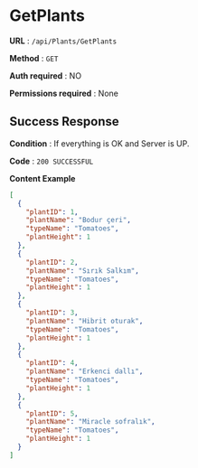 # GetPlants

**URL** : `​/api​/Plants​/GetPlants`

**Method** : `GET`

**Auth required** : NO

**Permissions required** : None

## Success Response

**Condition** : If everything is OK and Server is UP.

**Code** : `200 SUCCESSFUL`

**Content Example**

```json
[
  {
    "plantID": 1,
    "plantName": "Bodur çeri",
    "typeName": "Tomatoes",
    "plantHeight": 1
  },
  {
    "plantID": 2,
    "plantName": "Sırık Salkım",
    "typeName": "Tomatoes",
    "plantHeight": 1
  },
  {
    "plantID": 3,
    "plantName": "Hibrit oturak",
    "typeName": "Tomatoes",
    "plantHeight": 1
  },
  {
    "plantID": 4,
    "plantName": "Erkenci dallı",
    "typeName": "Tomatoes",
    "plantHeight": 1
  },
  {
    "plantID": 5,
    "plantName": "Miracle sofralık",
    "typeName": "Tomatoes",
    "plantHeight": 1
  }
]
```